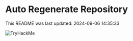 # Auto Regenerate Repository

This README was last updated: 2024-09-06 14:35:33

 ![TryHackMe](https://tryhackme.com/badge/533634)